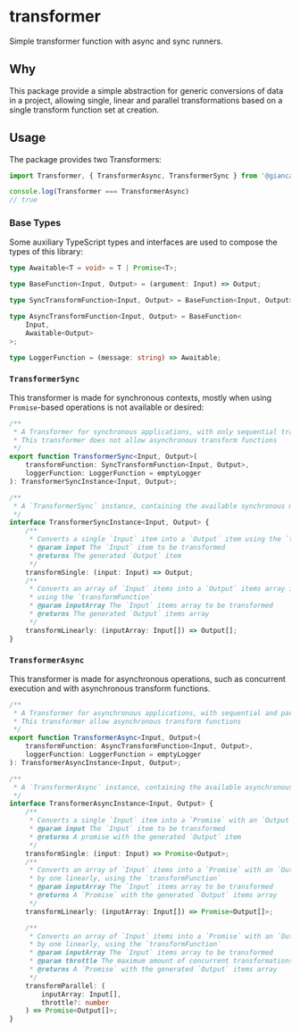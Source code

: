 # transformer

Simple transformer function with async and sync runners.

## Why

This package provide a simple abstraction for generic conversions of data in a project, allowing single, linear and parallel transformations based on a single transform function set at creation.

## Usage

The package provides two Transformers:

```typescript
import Transformer, { TransformerAsync, TransformerSync } from '@giancarl021/transform';

console.log(Transformer === TransformerAsync)
// true
```

### Base Types

Some auxiliary TypeScript types and interfaces are used to compose the types of this library:

```typescript
type Awaitable<T = void> = T | Promise<T>;

type BaseFunction<Input, Output> = (argument: Input) => Output;

type SyncTransformFunction<Input, Output> = BaseFunction<Input, Output>;

type AsyncTransformFunction<Input, Output> = BaseFunction<
    Input,
    Awaitable<Output>
>;

type LoggerFunction = (message: string) => Awaitable;
```

### `TransformerSync`

This transformer is made for synchronous contexts, mostly when using `Promise`-based operations is not available or desired:

```typescript
/**
 * A Transformer for synchronous applications, with only sequential transformations.
 * This transformer does not allow asynchronous transform functions
 */
export function TransformerSync<Input, Output>(
    transformFunction: SyncTransformFunction<Input, Output>,
    loggerFunction: LoggerFunction = emptyLogger
): TransformerSyncInstance<Input, Output>;

/**
 * A `TransformerSync` instance, containing the available synchronous methods for transformation
 */
interface TransformerSyncInstance<Input, Output> {
    /**
     * Converts a single `Input` item into a `Output` item using the `transformFunction`
     * @param input The `Input` item to be transformed
     * @returns The generated `Output` item
     */
    transformSingle: (input: Input) => Output;
    /**
     * Converts an array of `Input` items into a `Output` items array iterating one by one linearly,
     * using the `transformFunction`
     * @param inputArray The `Input` items array to be transformed
     * @returns The generated `Output` items array
     */
    transformLinearly: (inputArray: Input[]) => Output[];
}
```

### `TransformerAsync`

This transformer is made for asynchronous operations, such as concurrent execution and with asynchronous transform functions.

```typescript
/**
 * A Transformer for asynchronous applications, with sequential and parallel transformations.
 * This transformer allow asynchronous transform functions
 */
export function TransformerAsync<Input, Output>(
    transformFunction: AsyncTransformFunction<Input, Output>,
    loggerFunction: LoggerFunction = emptyLogger
): TransformerAsyncInstance<Input, Output>;

/**
 * A `TransformerAsync` instance, containing the available asynchronous methods for transformation
 */
interface TransformerAsyncInstance<Input, Output> {
    /**
     * Converts a single `Input` item into a `Promise` with an `Output` item using the `transformFunction`
     * @param input The `Input` item to be transformed
     * @returns A promise with the generated `Output` item
     */
    transformSingle: (input: Input) => Promise<Output>;
    /**
     * Converts an array of `Input` items into a `Promise` with an `Output` items array iterating one
     * by one linearly, using the `transformFunction`
     * @param inputArray The `Input` items array to be transformed
     * @returns A `Promise` with the generated `Output` items array
     */
    transformLinearly: (inputArray: Input[]) => Promise<Output[]>;

    /**
     * Converts an array of `Input` items into a `Promise` with an `Output` items array iterating one
     * by one linearly, using the `transformFunction`
     * @param inputArray The `Input` items array to be transformed
     * @param throttle The maximum amount of concurrent transformations, `undefined` to no limit
     * @returns A `Promise` with the generated `Output` items array
     */
    transformParallel: (
        inputArray: Input[],
        throttle?: number
    ) => Promise<Output[]>;
}
```
